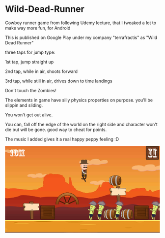 # Wild-Dead-Runner
Cowboy runner game from following Udemy lecture, that I tweaked a lot to make way more fun, for Android

This is published on Google Play under my company "terrafractis" as "Wild Dead Runner"

three taps for jump type:

1st tap, jump straight up

2nd tap, while in air, shoots forward

3rd tap, while still in air, drives down to time landings

Don't touch the Zombies!

The elements in game have silly physics properties on purpose.  you'll be slippin and sliding.  

You won't get out alive.

You can, fall off the edge of the world on the right side and character won't die but will be gone. good way to cheat for points.

The music I added gives it a real happy peppy feeling :D

![alt-text](https://github.com/TriphiusFire/Wild-Dead-Runner/blob/master/gameplay2.png?raw=true)
